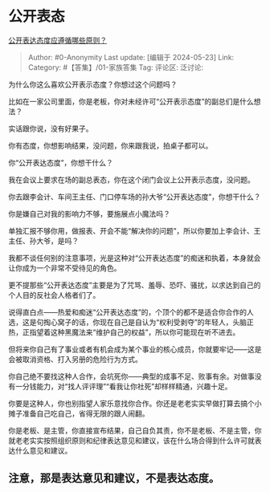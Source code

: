 # 公开表态
[公开表达态度应遵循哪些原则？](https://www.zhihu.com/question/655962167/answer/3505942738)

> Author: #0-Anonymity
> Last update: [编辑于 2024-05-23]
> Link:
> Category: #【答集】/01-家族答集 
> Tag: 
> 评论区:
> 泛讨论:

为什么你这么喜欢公开表示态度？你想过这个问题吗？

比如在一家公司里面，你是老板，你对未经许可“公开表示态度”的副总们是什么想法？

实话跟你说，没有好果子。

你有态度，你想影响结果，没问题，你来跟我说，拍桌子都可以。

你“公开表达态度”，你想干什么？

我在会议上要求在场的副总表态，你在这个闭门会议上公开表示态度，没问题。

你去跟李会计、车间王主任、门口停车场的孙大爷“公开表达态度”，你想干什么？

你是嫌自己对我的影响力不够，要施展点小魔法吗？

单独汇报不够你用，做报表、开会不能“解决你的问题”，所以你要加上李会计、王主任、孙大爷，是吗？

我都不谈任何别的注意事项，光是这种对“公开表达态度”的痴迷和执着，本身就会让你成为一个非常不受待见的角色。

更不提那些“公开表达态度”主要是为了咒骂、羞辱、恐吓、骚扰，以求达到自己的个人目的反社会人格者们了。

说得直白点——热爱和痴迷“公开表达态度”的，个顶个的都不是适合你合作的人选，这是句掏心窝子的话，你现在自己是自认为“权利受剥夺”的年轻人，头脑正热，正指望着这种黑魔法来“维护自己的权益”，所以你可能现在听不进去。

但将来你自己有了事业或者有机会成为某个事业的核心成员，你就要牢记——这是会被取消资格、打入另册的危险行为方式。

你自己绝不要找这种人合作，会坑死你——典型的成事不足、败事有余。对做事没有一分钱能力，对“找人评评理”“看我让你社死”却样样精通，兴趣十足。

你要是这种人，你也别指望人家乐意找你合作。你还是老老实实早做打算去搞个小摊子准备自己吃自己，省得无限的跟人闹翻。

你是老板、是主管，你直接宣布结果，自己自负其责，你不是老板、不是主管，你就老老实实按照组织原则和纪律表达意见和建议，该在什么场合得到什么许可就表达什么意见和建议。

## **注意，那是表达意见和建议，不是表达态度。** ##